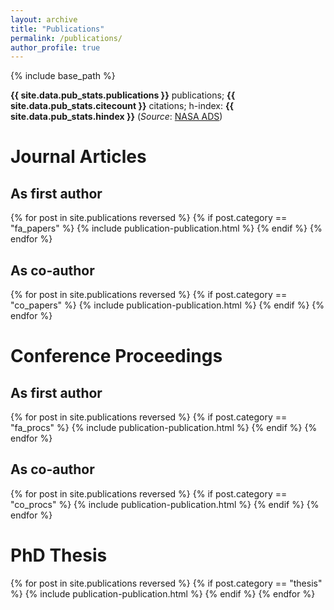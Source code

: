 ```yaml
---
layout: archive
title: "Publications"
permalink: /publications/
author_profile: true
---
```


{% include base_path %}

<strong>{{ site.data.pub_stats.publications }}</strong> publications; <strong>{{ site.data.pub_stats.citecount }}</strong> citations; h-index: <strong>{{ site.data.pub_stats.hindex }}</strong> (*Source*: [NASA ADS](https://ui.adsabs.harvard.edu/search/filter_doctype_facet_hier_fq_doctype=AND&filter_doctype_facet_hier_fq_doctype=doctype_facet_hier%3A%220%2FArticle%22&fq=%7B!type%3Daqp%20v%3D%24fq_doctype%7D&fq_doctype=(doctype_facet_hier%3A%220%2FArticle%22)&q=%20author%3A%22keruzore%2C%20florian%22&sort=date%20desc%2C%20bibcode%20desc&p_=0))

<div class="publications-compact" markdown="1">

# Journal Articles

## As first author

{% for post in site.publications reversed %}
  {% if post.category == "fa_papers" %}
    {% include publication-publication.html %}
  {% endif %}
{% endfor %}

## As co-author

{% for post in site.publications reversed %}
  {% if post.category == "co_papers" %}
    {% include publication-publication.html %}
  {% endif %}
{% endfor %}

# Conference Proceedings

## As first author

{% for post in site.publications reversed %}
  {% if post.category == "fa_procs" %}
    {% include publication-publication.html %}
  {% endif %}
{% endfor %}

## As co-author

{% for post in site.publications reversed %}
  {% if post.category == "co_procs" %}
    {% include publication-publication.html %}
  {% endif %}
{% endfor %}

# PhD Thesis

{% for post in site.publications reversed %}
  {% if post.category == "thesis" %}
    {% include publication-publication.html %}
  {% endif %}
{% endfor %}

</div>

